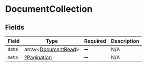 # DocumentCollection


## Fields

| Field                                                      | Type                                                       | Required                                                   | Description                                                |
| ---------------------------------------------------------- | ---------------------------------------------------------- | ---------------------------------------------------------- | ---------------------------------------------------------- |
| `data`                                                     | array<[DocumentRead](../../models/shared/DocumentRead.md)> | :heavy_minus_sign:                                         | N/A                                                        |
| `meta`                                                     | [?Pagination](../../models/shared/Pagination.md)           | :heavy_minus_sign:                                         | N/A                                                        |